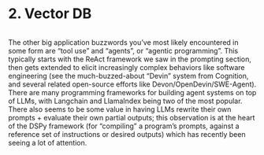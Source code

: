 # 2. Vector DB

```{tableofcontents}
```

The other big application buzzwords you’ve most likely encountered in some form are “tool use” and “agents”, or “agentic programming”. This typically starts with the ReAct framework we saw in the prompting section, then gets extended to elicit increasingly complex behaviors like software engineering (see the much-buzzed-about “Devin” system from Cognition, and several related open-source efforts like Devon/OpenDevin/SWE-Agent). There are many programming frameworks for building agent systems on top of LLMs, with Langchain and LlamaIndex being two of the most popular. There also seems to be some value in having LLMs rewrite their own prompts + evaluate their own partial outputs; this observation is at the heart of the DSPy framework (for “compiling” a program’s prompts, against a reference set of instructions or desired outputs) which has recently been seeing a lot of attention.
